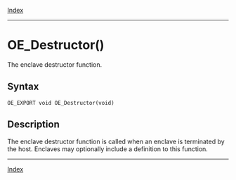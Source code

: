 [Index](index.md)

---
# OE_Destructor()

The enclave destructor function.

## Syntax

    OE_EXPORT void OE_Destructor(void)
## Description 

The enclave destructor function is called when an enclave is terminated by the host. Enclaves may optionally include a definition to this function.

---
[Index](index.md)

